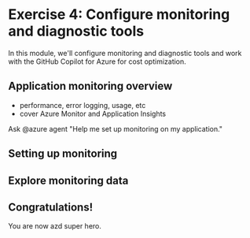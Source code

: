 # Exercise 4: Configure monitoring and diagnostic tools

In this module, we'll configure monitoring and diagnostic tools and work with the GitHub Copilot for Azure for cost optimization.

## Application monitoring overview
- performance, error logging, usage, etc
- cover Azure Monitor and Application Insights

Ask @azure agent "Help me set up monitoring on my application."

## Setting up monitoring

## Explore monitoring data

## Congratulations!
You are now azd super hero.